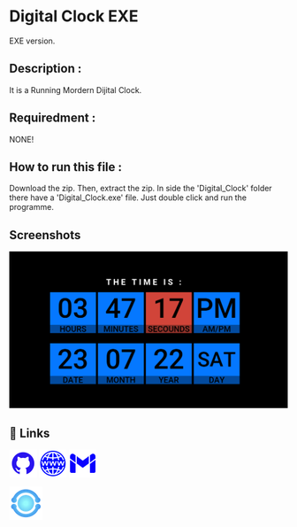# Digital Clock EXE

EXE version.
## Description :

It is a Running Mordern Dijital Clock.
##  Requiredment :

NONE!
##  How to run this file :

Download the zip. Then, extract the zip. In side the 'Digital_Clock' folder there have a 'Digital_Clock.exe' 
file. Just double click and run the programme.


## Screenshots




![App Screenshot](https://github.com/dharayush7/pyimage/blob/image/Digital_Clock/image2.png?raw=true)

## 🔗 Links

[![github](https://github.com/dharayush7/pyimage/blob/image/Icons/github.png?raw=true)](https://github.com/dharayush7)
[![Website](https://github.com/dharayush7/pyimage/blob/image/Icons/website.png?raw=true)](https://www.ayushprojects.gq/)
[![gmail](https://github.com/dharayush7/pyimage/blob/image/Icons/gmail.png?raw=true)](mailto:ayushdh2@gmail.com)


 
  
![Logo](https://github.com/dharayush7/pyimage/blob/image/Icons/logo.png?raw=true)

